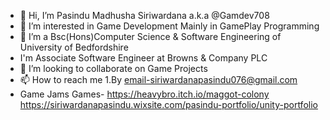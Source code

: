 - 👋 Hi, I’m Pasindu Madhusha Siriwardana a.k.a @Gamdev708
- 👀 I’m interested in Game Development Mainly in GamePlay Programming
- 🌱 I’m a Bsc(Hons)Computer Science & Software Engineering of University of Bedfordshire
- I'm Associate Software Engineer at Browns & Company PLC
- 💞️ I’m looking to collaborate on Game Projects
- 📫 How to reach me 1.By email-siriwardanapasindu076@gmail.com
- Game Jams Games-
https://heavybro.itch.io/maggot-colony
https://siriwardanapasindu.wixsite.com/pasindu-portfolio/unity-portfolio
<!---
Gamdev708/Gamdev708 is a ✨ special ✨ repository because its `README.md` (this file) appears on your GitHub profile.
You can click the Preview link to take a look at your changes.
--->
